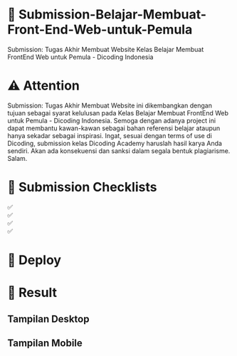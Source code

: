 # :file_folder: Submission-Belajar-Membuat-Front-End-Web-untuk-Pemula
Submission: Tugas Akhir Membuat Website Kelas Belajar Membuat FrontEnd Web untuk Pemula - Dicoding Indonesia

# :warning:	Attention
Submission: Tugas Akhir Membuat Website ini dikembangkan dengan tujuan sebagai syarat kelulusan pada Kelas Belajar Membuat FrontEnd Web untuk Pemula - Dicoding Indonesia. Semoga dengan adanya project ini dapat membantu kawan-kawan sebagai bahan referensi belajar ataupun hanya sekadar sebagai inspirasi. Ingat, sesuai dengan terms of use di Dicoding, submission kelas Dicoding Academy haruslah hasil karya Anda sendiri. Akan ada konsekuensi dan sanksi dalam segala bentuk plagiarisme. Salam.

# :page_with_curl: Submission Checklists 
:white_check_mark: <br>
:white_check_mark: <br>
:white_check_mark: <br>
:white_check_mark: <br>

# :rocket: Deploy

# :pushpin: Result

## Tampilan Desktop

## Tampilan Mobile


